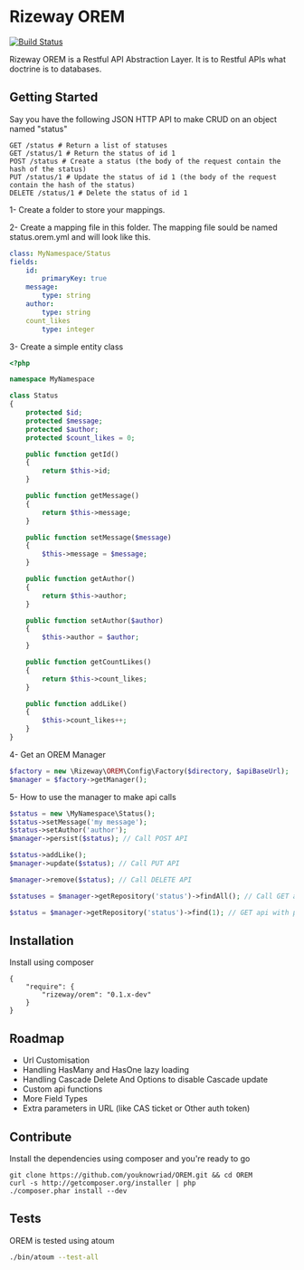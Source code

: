 Rizeway OREM
============

[![Build Status](https://secure.travis-ci.org/youknowriad/OREM.png?branch=master)](http://travis-ci.org/youknowriad/OREM)

Rizeway OREM is a Restful API Abstraction Layer. It is to Restful APIs what doctrine is to databases.

Getting Started
---------------

Say you have the following JSON HTTP API to make CRUD on an object named "status" 

```
GET /status # Return a list of statuses
GET /status/1 # Return the status of id 1
POST /status # Create a status (the body of the request contain the hash of the status)
PUT /status/1 # Update the status of id 1 (the body of the request contain the hash of the status)
DELETE /status/1 # Delete the status of id 1
```

1- Create a folder to store your mappings.

2- Create a mapping file in this folder. The mapping file sould be named status.orem.yml and will look like this.

```yaml
class: MyNamespace/Status
fields:
    id:
        primaryKey: true
    message:
        type: string
    author:
        type: string
    count_likes
        type: integer    
```

3- Create a simple entity class 

```php
<?php

namespace MyNamespace 

class Status 
{
    protected $id;
    protected $message;
    protected $author;
    protected $count_likes = 0;

    public function getId()
    {
        return $this->id;
    }

    public function getMessage()
    {
        return $this->message;
    }

    public function setMessage($message)
    {
        $this->message = $message;
    }

    public function getAuthor()
    {
        return $this->author;
    }

    public function setAuthor($author)
    {
        $this->author = $author;
    }

    public function getCountLikes()
    {
        return $this->count_likes;
    }

    public function addLike()
    {
        $this->count_likes++;
    }
}
```

4- Get an OREM Manager

```php
$factory = new \Rizeway\OREM\Config\Factory($directory, $apiBaseUrl);
$manager = $factory->getManager();
```

5- How to use the manager to make api calls

```php
$status = new \MyNamespace\Status();
$status->setMessage('my message');
$status->setAuthor('author');
$manager->persist($status); // Call POST API

$status->addLike();
$manager->update($status); // Call PUT API

$manager->remove($status); // Call DELETE API

$statuses = $manager->getRepository('status')->findAll(); // Call GET api and return an array of \MyNamespace\Status

$status = $manager->getRepository('status')->find(1); // GET api with primary key, return an object \MyNamespace\Status
```

Installation
------------
Install using composer 

```
{
    "require": {
        "rizeway/orem": "0.1.x-dev"
    }
}
```

Roadmap
-------

 - Url Customisation
 - Handling HasMany and HasOne lazy loading
 - Handling Cascade Delete And Options to disable Cascade update
 - Custom api functions
 - More Field Types
 - Extra parameters in URL (like CAS ticket or Other auth token)

Contribute
----------
Install the dependencies using composer and you're ready to go

```
git clone https://github.com/youknowriad/OREM.git && cd OREM
curl -s http://getcomposer.org/installer | php
./composer.phar install --dev
```

Tests
-----
OREM is tested using atoum 

```sh
./bin/atoum --test-all
```
